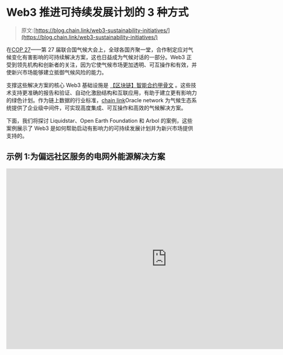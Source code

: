 # Web3 推进可持续发展计划的 3 种方式

> 原文:[https://blog.chain.link/web3-sustainability-initiatives/](https://blog.chain.link/web3-sustainability-initiatives/)

在[COP 27](https://unfccc.int/cop27)——第 27 届联合国气候大会上，全球各国齐聚一堂，合作制定应对气候变化有害影响的可持续解决方案，这也日益成为气候对话的一部分。Web3 正受到领先机构和创新者的关注，因为它使气候市场更加透明、可互操作和有效，并使新兴市场能够建立抵御气候风险的能力。

支撑这些解决方案的核心 Web3 基础设施是 [【区块链】](https://blog.chain.link/what-is-blockchain/)[智能合约](https://chain.link/education/smart-contracts)[甲骨文](https://chain.link/education/blockchain-oracles) 。这些技术支持更准确的报告和验证、自动化激励结构和互联应用，有助于建立更有影响力的绿色计划。作为链上数据的行业标准，[chain link](https://chain.link/)Oracle network 为气候生态系统提供了企业级中间件，可实现高度集成、可互操作和高效的气候解决方案。

下面，我们将探讨 Liquidstar、Open Earth Foundation 和 Arbol 的案例，这些案例展示了 Web3 是如何帮助启动有影响力的可持续发展计划并为新兴市场提供支持的。

## 示例 1:为偏远社区服务的电网外能源解决方案

<iframe width="848" height="478" src="https://www.youtube.com/embed/xoLoLZrrsjs" title="YouTube video player" frameborder="0" allow="accelerometer; autoplay; clipboard-write; encrypted-media; gyroscope; picture-in-picture" allowfullscreen=""></div> <p>在发展中国家的部分地区，大部分人口生活在农村社区，估计十分之一的人用不上电。由于公用事业公司为这些地区建设电网的成本很高，目前有 6 亿多人在使用液体煤油来满足他们的基本能源需求。</p> <p><span style="font-weight: 400;">这就是 Liquidstar 开发由 Web3 驱动的新型能源分配的原因。该解决方案使用模块化太阳能智能电池，可以分发给需要的偏远社区。通过分散协议将能源系统与智能合同集成，能源可以通过自主公用事业环路无缝买卖。最终，这将为偏远社区提供电力，使学童能够在天黑后做作业，通过照明使街道更加安全，等等。</span></p> <p><a href="https://chain.link/techtalks/liquidstar-beyond-the-grid-energy-solutions"> <span style="font-weight: 400;">观看 Liquidstar </span> </a> <span style="font-weight: 400;">全科技对话。</span></p> <h2><span style="font-weight: 400;">例 2:开放数字基础设施推进碳捕获</span></h2> <div class="ast-oembed-container"><iframe loading="lazy" title="YouTube video player" src="https://www.youtube.com/embed/stlthc2U0rM" width="848" height="478" frameborder="0" allowfullscreen="allowfullscreen"/></div> <p>碳抵消计划可以减少大气中的温室气体，从而对气候变化产生真正的影响。然而，这可能是一个漫长而低效的过程，容易受到重复计算和其他操纵的影响，从而削弱其影响。</p> <p><span style="font-weight: 400;">我们需要一个更快、更强大的碳测量机制，透明地提供更高质量的数据。区块链和甲骨文技术可以帮助捕捉和存储这些数据，最终创造更加稳定、可扩展和准确的碳信用市场。</span></p> <p><span style="font-weight: 400;">为了支持先进的碳市场，开放地球基金会正在利用这些 Web3 技术建立先进的碳定价机制，该机制考虑了政策情景、各种经济变量、能源预测和碳的其他社会成本。</span></p> <p><a href="https://chain.link/techtalks/openearth-carbon-credits"> <span style="font-weight: 400;">观看开放地球基金会全技术讲座</span> </a> <span style="font-weight: 400;">。</span></p> <h2><span style="font-weight: 400;">例 3:保护农民的参数作物保险</span></h2> <div class="ast-oembed-container"><iframe loading="lazy" title="YouTube video player" src="https://www.youtube.com/embed/XOMmo4HTboU" width="848" height="478" frameborder="0" allowfullscreen="allowfullscreen"/></div> <p>干旱、洪水和极端高温对发展中国家农民的影响远远超过发达市场的农民。由于承保、分销和索赔处理成本低且成本高，新兴市场的传统作物保险成本极高，加剧了他们的生计风险。总的来说，据估计，由于负担不起保险产品，每年全球自给农拥有的价值超过 1 万亿美元的作物没有保险。</p> <p>Arbol 正试图用一个 Web3 解决方案来改变这种情况。通过 Chainlink 网络利用智能合同和气候数据，Arbol 能够为自给农民提供保险，以应对损害其作物的极端天气事件。这可以通过使用高质量的天气数据来实现，当气候事件发生时，这些数据以透明的方式在供应链上传递，以触发对农民的自动支付。</p> <p><a href="https://chain.link/techtalks/arbol-parametric-insurance"> <span style="font-weight: 400;">观看与阿尔布尔</span> </a> <span style="font-weight: 400;">的全科技对话。</span></p> <h2><span style="font-weight: 400;">结论</span></h2> <p>Web3 协议正在通过去中心化和自动化推进碳信用计划、能源基础设施、碳市场、参数保险等。至关重要的是，这些 Web3 系统能够在新兴市场提供解决方案，以以前的计划无法提供的方式满足社区的需求。虽然上述项目是该领域的先驱，但气候计划还有更多机会通过 Web3 提高其有效性、透明度、可靠性和可扩展性。</p> <p><span style="font-weight: 400;">如需了解更多有关 Web3 如何帮助推进上述气候技术会谈之外的可持续发展计划的信息，请探索 Web3 对</span> <a href="https://chain.link/use-cases/climate-markets"> <span style="font-weight: 400;">气候市场、能源管理和其他可持续发展计划</span> </a> <span style="font-weight: 400;">，或立即与一位</span> <a href="https://chain.link/contact?ref_id=Carbon-ESG-Solution-Page"> <span style="font-weight: 400;"> Web3 专家</span> </a> <span style="font-weight: 400;">交谈。</span></p> <div class="widget_tag_cloud tag-list"/> </body> </html></iframe>